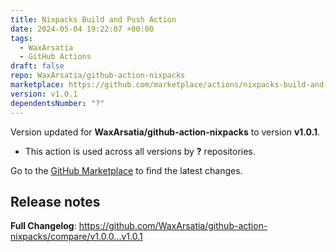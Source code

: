 ```yaml
---
title: Nixpacks Build and Push Action
date: 2024-05-04 19:22:07 +00:00
tags:
  - WaxArsatia
  - GitHub Actions
draft: false
repo: WaxArsatia/github-action-nixpacks
marketplace: https://github.com/marketplace/actions/nixpacks-build-and-push-action
version: v1.0.1
dependentsNumber: "?"
---
```



Version updated for **WaxArsatia/github-action-nixpacks** to version **v1.0.1**.
- This action is used across all versions by **?** repositories.

Go to the [GitHub Marketplace](https://github.com/marketplace/actions/nixpacks-build-and-push-action) to find the latest changes.

## Release notes

**Full Changelog**: https://github.com/WaxArsatia/github-action-nixpacks/compare/v1.0.0...v1.0.1
